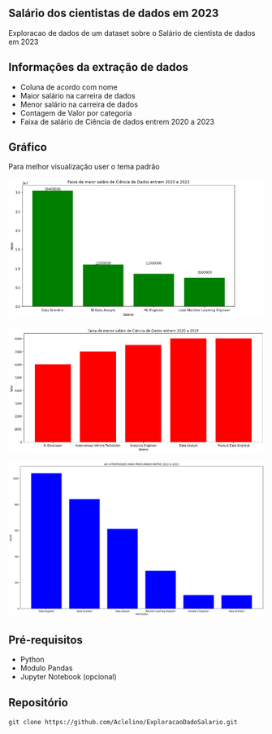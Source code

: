 ## Salário dos cientistas de dados em 2023

Exploracao de dados de um dataset sobre o Salário de cientista de dados em 2023

##  Informaçôes da extração de dados 

- Coluna de acordo com nome
- Maior salário na carreira de dados
- Menor salário na carreira de dados
- Contagem de Valor por categoria
- Faixa de salário de Ciência de dados entrem 2020 a 2023

## Gráfico

 Para melhor visualização user o tema padrão 

 
![Faixa de Maior Salario](https://github.com/Aclelino/ExploracaoDadoSalario/blob/main/archive/grafico.png)
 
![Menor Salário](https://github.com/Aclelino/ExploracaoDadoSalario/blob/main/archive/menorSalario.png)
 
![Profissional mais procurado](https://github.com/Aclelino/ExploracaoDadoSalario/blob/main/archive/profissao_maisProcurado.png)

## Pré-requisitos

- Python
- Modulo Pandas
- Jupyter Notebook (opcional)

## Repositório 

~~~git~~~
git clone https://github.com/Aclelino/ExploracaoDadoSalario.git
